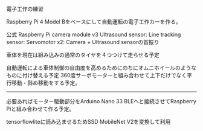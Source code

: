 電子工作の練習

Raspberry Pi 4 Model Bをベースにして自動運転の電子工作カーを作る。

公式 Raspberry Pi camera module v3
Ultrasound sensor:
Line tracking sensor:
Servomotor x2: Camera + Ultrasound sensorの首振り

車体を現在は組み込みの通常のタイヤを４つつけて走らせる予定

自動運転による車体制御の自由度を高めるためにのちにオムニホイールのようなものに付け替える予定
360度サーボモーターと組み合わせて上下だけでなく平行移動・斜め移動をする予定。

-----------------------------------

必要あればモーター駆動部分をArduino Nano 33 BLEへと接続させてRaspberry Piと組み合わせて作る予定。

tensorflowliteに読み込ませるためSSD MobileNet V2を変換して利用
